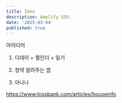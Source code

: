 ```yaml
---
title: Idea
description: Amplify SSR.
date: '2025-03-04'
published: true
---
```


아이디어

1. 디데이 + 켈린더 + 일기

2. 청약 알려주는 앱

3. 아나나

<https://www.tossbank.com/articles/houseinfo>
